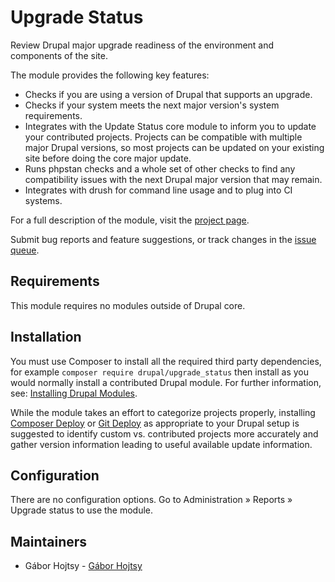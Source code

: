 # Upgrade Status

Review Drupal major upgrade readiness of the environment and components of the site.

The module provides the following key features:

- Checks if you are using a version of Drupal that supports an upgrade.
- Checks if your system meets the next major version's system requirements.
- Integrates with the Update Status core module to inform you to update your contributed projects. Projects can be compatible with multiple major Drupal versions, so most projects can be updated on your existing site before doing the core major update.
- Runs phpstan checks and a whole set of other checks to find any compatibility issues with the next Drupal major version that may remain.
- Integrates with drush for command line usage and to plug into CI systems.

For a full description of the module, visit the
[project page](https://www.drupal.org/project/upgrade_status).

Submit bug reports and feature suggestions, or track changes in the
[issue queue](https://www.drupal.org/project/issues/upgrade_status).

## Requirements

This module requires no modules outside of Drupal core.

## Installation

You must use Composer to install all the required third party dependencies,
for example `composer require drupal/upgrade_status` then install as you would
normally install a contributed Drupal module. For further information, see:
[Installing Drupal Modules](https://www.drupal.org/docs/extending-drupal/installing-drupal-modules).

While the module takes an effort to categorize projects properly, installing
[Composer Deploy](https://www.drupal.org/project/composer_deploy) or
[Git Deploy](https://www.drupal.org/project/git_deploy) as appropriate to your
Drupal setup is suggested to identify custom vs. contributed projects more
accurately and gather version information leading to useful available update
information.

## Configuration

There are no configuration options. Go to Administration » Reports » Upgrade
status to use the module.

## Maintainers

- Gábor Hojtsy - [Gábor Hojtsy](https://www.drupal.org/u/g%C3%A1bor-hojtsy)
